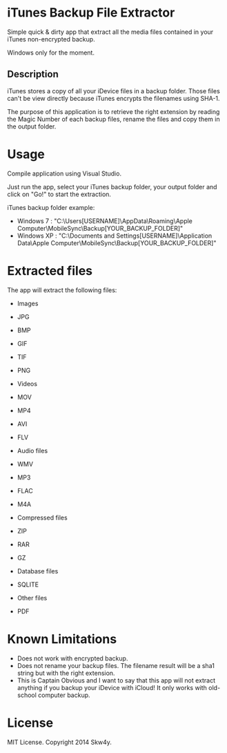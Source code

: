 iTunes Backup File Extractor
===========
Simple quick & dirty app that extract all the media files contained in your iTunes non-encrypted backup.

Windows only for the moment.

Description
---- 
iTunes stores a copy of all your iDevice files in a backup folder.
Those files can't be view directly because iTunes encrypts the filenames using SHA-1.

The purpose of this application is to retrieve the right extension by reading the Magic Number of each backup files, rename the files and copy them in the output folder.


Usage
=====
Compile application using Visual Studio.

Just run the app, select your iTunes backup folder, your output folder and click on "Go!" to start the extraction.

iTunes backup folder example: 
- Windows 7 : "C:\Users\[USERNAME]\AppData\Roaming\Apple Computer\MobileSync\Backup\[YOUR_BACKUP_FOLDER\]"
- Windows XP : "C:\Documents and Settings\[USERNAME]\Application Data\Apple Computer\MobileSync\Backup\[YOUR_BACKUP_FOLDER\]"

  
Extracted files 
=====
The app will extract the following files:

- Images
 - JPG
 - BMP
 - GIF
 - TIF
 - PNG
	
- Videos
 - MOV
 - MP4
 - AVI
 - FLV
	
- Audio files
 - WMV
 - MP3
 - FLAC
 - M4A
	
- Compressed files
 - ZIP
 - RAR
 - GZ
	
- Database files
 - SQLITE
	
- Other files
 - PDF
	
  
Known Limitations
=================
- Does not work with encrypted backup.
- Does not rename your backup files. The filename result will be a sha1 string but with the right extension.
- This is Captain Obvious and I want to say that this app will not extract anything if you backup your iDevice with iCloud! It only works with old-school computer backup.

	 
License
=======
MIT License.  Copyright 2014 Skw4y.
